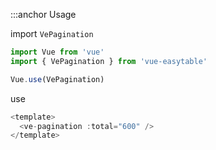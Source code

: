:::anchor Usage

import `VePagination`

```javascript
import Vue from 'vue'
import { VePagination } from 'vue-easytable'

Vue.use(VePagination)
```

use

```javascript
<template>
  <ve-pagination :total="600" />
</template>
```
